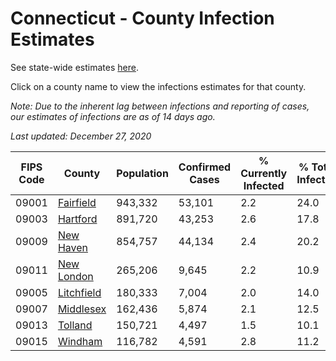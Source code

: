 # Connecticut - County Infection Estimates

See state-wide estimates [here](/infections/us-ct).

Click on a county name to view the infections estimates for that county.

*Note: Due to the inherent lag between infections and reporting of cases, our estimates of infections are as of 14 days ago.*

*Last updated: December 27, 2020*

|   FIPS Code |                   County |   Population |   Confirmed Cases |   % Currently Infected |   % Total Infected |
|-------------|--------------------------|--------------|-------------------|------------------------|--------------------|
|       09001 |   [Fairfield](fairfield) |      943,332 |            53,101 |                    2.2 |               24.0 |
|       09003 |     [Hartford](hartford) |      891,720 |            43,253 |                    2.6 |               17.8 |
|       09009 |   [New Haven](new-haven) |      854,757 |            44,134 |                    2.4 |               20.2 |
|       09011 | [New London](new-london) |      265,206 |             9,645 |                    2.2 |               10.9 |
|       09005 | [Litchfield](litchfield) |      180,333 |             7,004 |                    2.0 |               14.0 |
|       09007 |   [Middlesex](middlesex) |      162,436 |             5,874 |                    2.1 |               12.5 |
|       09013 |       [Tolland](tolland) |      150,721 |             4,497 |                    1.5 |               10.1 |
|       09015 |       [Windham](windham) |      116,782 |             4,591 |                    2.8 |               11.2 |